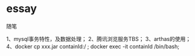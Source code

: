 # essay
随笔


1、mysql事务特性，及数据处理；
2、腾讯浏览服务TBS；
3、arthas的使用；
4、docker cp xxx.jar containId:/ ; docker exec -it containId /bin/bash;
